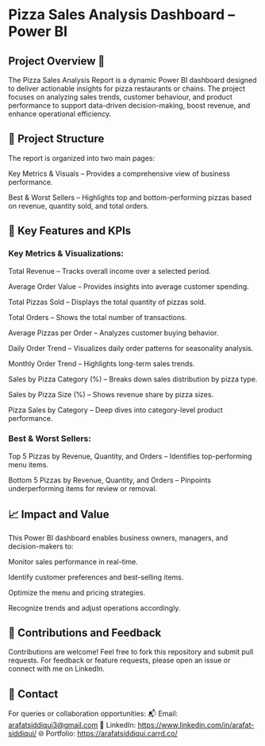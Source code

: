 # Pizza Sales Analysis Dashboard – Power BI

## Project Overview 🚀

The Pizza Sales Analysis Report is a dynamic Power BI dashboard designed to deliver actionable insights for pizza restaurants or chains. The project focuses on analyzing sales trends, customer behaviour, and product performance to support data-driven decision-making, boost revenue, and enhance operational efficiency.

## 📁 Project Structure
The report is organized into two main pages:

Key Metrics & Visuals – Provides a comprehensive view of business performance.

Best & Worst Sellers – Highlights top and bottom-performing pizzas based on revenue, quantity sold, and total orders.

## 🔑 Key Features and KPIs

### Key Metrics & Visualizations:
Total Revenue – Tracks overall income over a selected period.

Average Order Value – Provides insights into average customer spending.

Total Pizzas Sold – Displays the total quantity of pizzas sold.

Total Orders – Shows the total number of transactions.

Average Pizzas per Order – Analyzes customer buying behavior.

Daily Order Trend – Visualizes daily order patterns for seasonality analysis.

Monthly Order Trend – Highlights long-term sales trends.

Sales by Pizza Category (%) – Breaks down sales distribution by pizza type.

Sales by Pizza Size (%) – Shows revenue share by pizza sizes.

Pizza Sales by Category – Deep dives into category-level product performance.

### Best & Worst Sellers:

Top 5 Pizzas by Revenue, Quantity, and Orders – Identifies top-performing menu items.

Bottom 5 Pizzas by Revenue, Quantity, and Orders – Pinpoints underperforming items for review or removal.

## 📈 Impact and Value
This Power BI dashboard enables business owners, managers, and decision-makers to:

Monitor sales performance in real-time.

Identify customer preferences and best-selling items.

Optimize the menu and pricing strategies.

Recognize trends and adjust operations accordingly.

## 🤝 Contributions and Feedback
Contributions are welcome! Feel free to fork this repository and submit pull requests. For feedback or feature requests, please open an issue or connect with me on LinkedIn.

## 📧 Contact
For queries or collaboration opportunities:
📬 Email: arafatsiddiqui3@gmail.com
🔗 LinkedIn: https://www.linkedin.com/in/arafat-siddiqui/
🌐 Portfolio: https://arafatsiddiqui.carrd.co/
